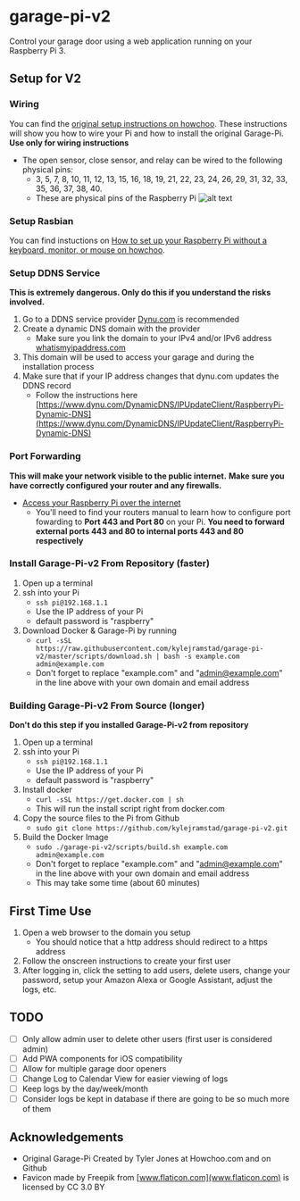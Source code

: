 # garage-pi-v2

Control your garage door using a web application running on your Raspberry Pi 3.

## Setup for V2

### Wiring
You can find the [original setup instructions on howchoo](https://howchoo.com/g/yznmzmuxywu/how-to-control-your-garage-door-from-your-phone-using-a-raspberry-pi). These instructions will show you how to wire your Pi and how to install the original Garage-Pi.
**Use only for wiring instructions**

   - The open sensor, close sensor, and relay can be wired to the following physical pins:
       - 3, 5, 7, 8, 10, 11, 12, 13, 15, 16, 18, 19, 21, 22, 23, 24, 26, 29, 31, 32, 33, 35, 36, 37, 38, 40.
       - These are physical pins of the Raspberry Pi
![alt text](https://www.bigmessowires.com/wp-content/uploads/2018/05/Raspberry-GPIO.jpg "Physical Pinout Diagram")

### Setup Rasbian
You can find instuctions on [How to set up your Raspberry Pi without a keyboard, monitor, or mouse on howchoo](https://howchoo.com/g/mzgzy2mwowj/how-to-set-up-raspberry-pi-without-keyboard-monitor-mouse).

### Setup DDNS Service
**This is extremely dangerous. Only do this if you understand the risks involved.**
1. Go to a DDNS service provider [Dynu.com](https://www.dynu.com) is recommended
1. Create a dynamic DNS domain with the provider
   - Make sure you link the domain to your IPv4 and/or IPv6 address [whatismyipaddress.com](https://whatismyipaddress.com/)
1. This domain will be used to access your garage and during the installation process
1. Make sure that if your IP address changes that dynu.com updates the DDNS record
   - Follow the instructions here [https://www.dynu.com/DynamicDNS/IPUpdateClient/RaspberryPi-Dynamic-DNS](https://www.dynu.com/DynamicDNS/IPUpdateClient/RaspberryPi-Dynamic-DNS)

### Port Forwarding
**This will make your network visible to the public internet.**
**Make sure you have correctly configured your router and any firewalls.**
- [Access your Raspberry Pi over the internet](https://www.raspberrypi.org/documentation/remote-access/access-over-Internet/README.md)
  - You'll need to find your routers manual to learn how to configure port fowarding to **Port 443 and Port 80** on your Pi.
**You need to forward external ports 443 and 80 to internal ports 443 and 80 respectively**

### Install Garage-Pi-v2 From Repository (faster)
1. Open up a terminal
1. ssh into your Pi
   - ```ssh pi@192.168.1.1```
   - Use the IP address of your Pi
   - default password is "raspberry"
1. Download Docker & Garage-Pi by running
   - ```curl -sSL https://raw.githubusercontent.com/kylejramstad/garage-pi-v2/master/scripts/download.sh | bash -s example.com admin@example.com```
   - Don't forget to replace "example.com" and "admin@example.com" in the line above with your own domain and email address

### Building Garage-Pi-v2 From Source (longer)
**Don't do this step if you installed Garage-Pi-v2 from repository**
1. Open up a terminal
1. ssh into your Pi
   - ```ssh pi@192.168.1.1```
   - Use the IP address of your Pi
   - default password is "raspberry"
1. Install docker
   - ```curl -sSL https://get.docker.com | sh```
   - This will run the install script right from docker.com
1. Copy the source files to the Pi from Github
   - ```sudo git clone https://github.com/kylejramstad/garage-pi-v2.git```
1. Build the Docker Image
   - ```sudo ./garage-pi-v2/scripts/build.sh example.com admin@example.com```
   - Don't forget to replace "example.com" and "admin@example.com" in the line above with your own domain and email address
   - This may take some time (about 60 minutes)
   
## First Time Use
1. Open a web browser to the domain you setup
   - You should notice that a http address should redirect to a https address
1. Follow the onscreen instructions to create your first user
1. After logging in, click the setting to add users, delete users, change your password, setup your Amazon Alexa or Google Assistant, adjust the logs, etc.


## TODO
- [ ] Only allow admin user to delete other users (first user is considered admin)
- [ ] Add PWA components for iOS compatibility
- [ ] Allow for multiple garage door openers
- [ ] Change Log to Calendar View for easier viewing of logs
- [ ] Keep logs by the day/week/month
- [ ] Consider logs be kept in database if there are going to be so much more of them

## Acknowledgements
* Original Garage-Pi Created by Tyler Jones at Howchoo.com and on Github
* Favicon made by Freepik from [www.flaticon.com](www.flaticon.com) is licensed by CC 3.0 BY
